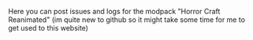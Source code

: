 Here you can post issues and logs for the modpack "Horror Craft Reanimated" (im quite new to github so it might take some time for me to get used to this website)
